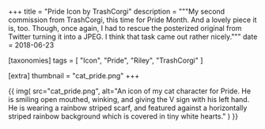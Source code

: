 +++
title = "Pride Icon by TrashCorgi"
description = """My second commission from TrashCorgi, this time for Pride Month. And a lovely piece it is, too. Though, once again, I had to rescue the posterized original from Twitter turning it into a JPEG. I think that task came out rather nicely."""
date = 2018-06-23

[taxonomies]
tags = [
    "Icon", "Pride", "Riley", "TrashCorgi"
]

[extra]
thumbnail = "cat_pride.png"
+++

{{
    img(
        src="cat_pride.png",
        alt="An icon of my cat character for Pride. He is smiling open mouthed, winking, and giving the V sign with his left hand. He is wearing a rainbow striped scarf, and featured against a horizontally striped rainbow background which is covered in tiny white hearts."
    )
}}
